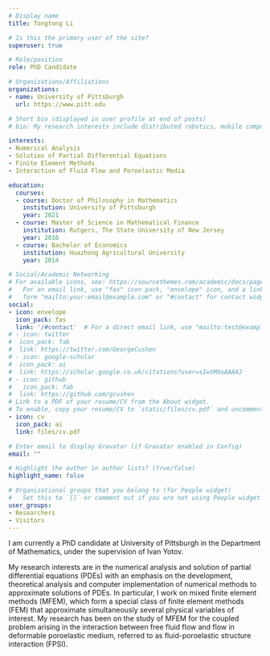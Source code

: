 ```yaml
---
# Display name
title: Tongtong Li

# Is this the primary user of the site?
superuser: true

# Role/position
role: PhD Candidate

# Organizations/Affiliations
organizations:
- name: University of Pittsburgh
  url: https://www.pitt.edu

# Short bio (displayed in user profile at end of posts)
# bio: My research interests include distributed robotics, mobile computing and programmable matter.

interests:
- Numerical Analysis
- Solution of Partial Differential Equations
- Finite Element Methods
- Interaction of Fluid Flow and Poroelastic Media

education:
  courses:
  - course: Doctor of Philosophy in Mathematics
    institution: University of Pittsburgh
    year: 2021
  - course: Master of Science in Mathematical Finance
    institution: Rutgers, The State University of New Jersey
    year: 2016
  - course: Bachelor of Economics
    institution: Huazhong Agricultural University
    year: 2014

# Social/Academic Networking
# For available icons, see: https://sourcethemes.com/academic/docs/page-builder/#icons
#   For an email link, use "fas" icon pack, "envelope" icon, and a link in the
#   form "mailto:your-email@example.com" or "#contact" for contact widget.
social:
- icon: envelope
  icon_pack: fas
  link: '/#contact'  # For a direct email link, use "mailto:test@example.org".
# - icon: twitter
#  icon_pack: fab
#  link: https://twitter.com/GeorgeCushen
# - icon: google-scholar
#  icon_pack: ai
#  link: https://scholar.google.co.uk/citations?user=sIwtMXoAAAAJ
# - icon: github
#   icon_pack: fab
#  link: https://github.com/gcushen
# Link to a PDF of your resume/CV from the About widget.
# To enable, copy your resume/CV to `static/files/cv.pdf` and uncomment the lines below.
- icon: cv
  icon_pack: ai
  link: files/cv.pdf

# Enter email to display Gravatar (if Gravatar enabled in Config)
email: ""

# Highlight the author in author lists? (true/false)
highlight_name: false

# Organizational groups that you belong to (for People widget)
#   Set this to `[]` or comment out if you are not using People widget.
user_groups:
- Researchers
- Visitors
---
```


I am currently a PhD candidate at University of Pittsburgh in the Department of Mathematics, under the supervision of Ivan Yotov. 

My research interests are in the numerical analysis and solution of partial differential equations (PDEs) with an emphasis on the development, theoretical analysis and computer implementation of numerical methods to approximate solutions of PDEs. In particular, I work on mixed finite element methods (MFEM), which form a special class of finite element methods (FEM) that approximate simultaneously several physical variables of interest. My research has been on the study of MFEM for the coupled problem arising in the interaction between free fluid flow and flow in deformable poroelastic medium, referred to as fluid-poroelastic structure interaction (FPSI). 
